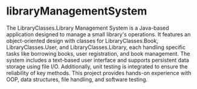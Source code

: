 # libraryManagementSystem

The LibraryClasses.Library Management System is a Java-based application designed to manage a small library's operations. It features an object-oriented design with classes for LibraryClasses.Book, LibraryClasses.User, and LibraryClasses.Library, each handling specific tasks like borrowing books, user registration, and book management. The system includes a text-based user interface and supports persistent data storage using file I/O. Additionally, unit testing is integrated to ensure the reliability of key methods. This project provides hands-on experience with OOP, data structures, file handling, and software testing.
